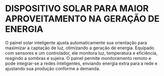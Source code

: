 # DISPOSITIVO SOLAR PARA MAIOR APROVEITAMENTO NA GERAÇÃO DE ENERGIA
O painel solar inteligente ajusta automaticamente sua orientação para maximizar a captação de luz, otimizando a geração de energia. Equipado com sensores e um controlador, ele monitora luz, temperatura e eficiência, reagindo a sombras e sujeira. O painel permite monitoramento remoto e pode integrar-se a redes inteligentes, enviando energia extra para a rede e ajustando sua produção conforme a demanda.
